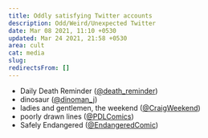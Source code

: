 ```yaml
---
title: Oddly satisfying Twitter accounts
description: Odd/Weird/Unexpected Twitter
date: Mar 08 2021, 11:10 +0530
updated: Mar 24 2021, 21:58 +0530
area: cult
cat: media
slug:
redirectsFrom: []
---
```


- Daily Death Reminder ([@death_reminder](https://twitter.com/death_reminder))
- dinosaur ([@dinoman_j](https://twitter.com/dinoman_j))
- ladies and gentlemen, the weekend ([@CraigWeekend](https://twitter.com/CraigWeekend))
- poorly drawn lines ([@PDLComics](https://twitter.com/PDLComics))
- Safely Endangered ([@EndangeredComic](https://twitter.com/EndangeredComic))